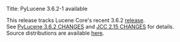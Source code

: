 Title: PyLucene 3.6.2-1 available

This release tracks Lucene Core's recent 3.6.2 <a href="https://lucene.apache.org/core/corenews.html">release</a>.<br/>
See <a href="https://svn.apache.org/repos/asf/lucene/pylucene/tags/pylucene_3_6_2/CHANGES">PyLucene 3.6.2 CHANGES</a> and <a href="https://svn.apache.org/repos/asf/lucene/pylucene/trunk/jcc/CHANGES">JCC 2.15 CHANGES</a> for details.<br/>
Source distributions are available <a href="https://archive.apache.org/dist/lucene/pylucene/">here</a>.



